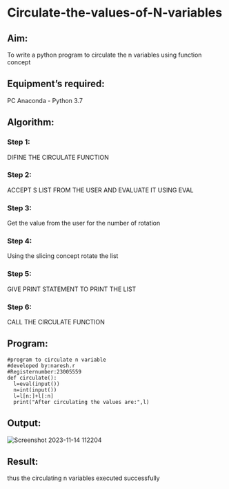# Circulate-the-values-of-N-variables
## Aim:
To write a python program to circulate the n variables using function concept
## Equipment’s required:
PC
Anaconda - Python 3.7
## Algorithm: 
### Step 1: 
DIFINE THE CIRCULATE FUNCTION
### Step 2:
ACCEPT S LIST FROM THE USER AND EVALUATE IT USING EVAL
### Step 3: 
Get the value from the user for the number of rotation
### Step 4: 
Using the slicing concept rotate the list

### Step 5: 
GIVE PRINT STATEMENT TO PRINT THE LIST
### Step 6: 
CALL THE CIRCULATE FUNCTION
## Program:
```
#program to circulate n variable
#developed by:naresh.r
#Registernumber:23005559
def circulate():
  l=eval(input())
  n=int(input())
  l=l[n:]+l[:n]
  print("After circulating the values are:",l)
```

## Output:
![Screenshot 2023-11-14 112204](https://github.com/feryjfgkuyfgewjfgew/Circulate-the-values-of-N-variables/assets/150319377/dfa481c0-042b-41ab-9270-7051b5a088df)


## Result:
thus the circulating n variables executed successfully
